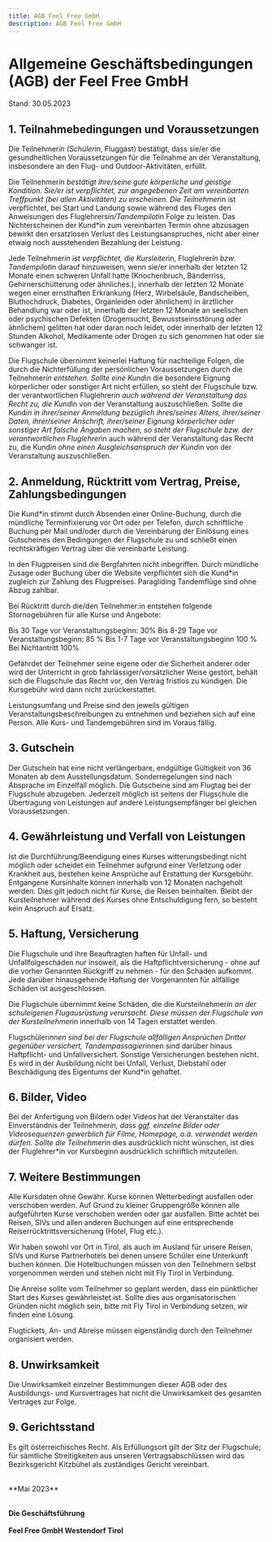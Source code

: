 ```yaml
---
title: AGB Feel Free GmbH
description: AGB Feel Free GmbH
---
```


# Allgemeine Geschäftsbedingungen (AGB) der Feel Free GmbH

Stand: 30.05.2023

## 1. Teilnahmebedingungen und Voraussetzungen

Die Teilnehmer*in (Schüler*in, Fluggast) bestätigt, dass sie/er die gesundheitlichen Voraussetzungen für die Teilnahme an der Veranstaltung, insbesondere an den Flug- und Outdoor-Aktivitäten, erfüllt.

Die Teilnehmer*in bestätigt ihre/seine gute körperliche und geistige Kondition. Sie/er ist verpflichtet, zur angegebenen Zeit am vereinbarten Treffpunkt (bei allen Aktivitäten) zu erscheinen. Die Teilnehmer*in ist verpflichtet, bei Start und Landung sowie während des Fluges den Anweisungen des Fluglehrers*in/Tandempilot*in Folge zu leisten. Das Nichterscheinen der Kund*in zum vereinbarten Termin ohne abzusagen bewirkt den ersatzlosen Verlust des Leistungsanspruches, nicht aber einer etwaig noch ausstehenden Bezahlung der Leistung.

Jede Teilnehmer*in ist verpflichtet, die Kursleiter*in, Fluglehrer*in bzw. Tandempilot*in darauf hinzuweisen, wenn sie/er innerhalb der letzten 12 Monate einen schweren Unfall hatte (Knochenbruch, Bänderriss, Gehirnerschütterung oder ähnliches.), innerhalb der letzten 12 Monate wegen einer ernsthaften Erkrankung (Herz, Wirbelsäule, Bandscheiben, Bluthochdruck, Diabetes, Organleiden oder ähnlichem) in ärztlicher Behandlung war oder ist, innerhalb der letzten 12 Monate an seelischen oder psychischen Defekten (Drogensucht, Bewusstseinsstörung oder ähnlichem) gelitten hat oder daran noch leidet, oder innerhalb der letzten 12 Stunden Alkohol, Medikamente oder Drogen zu sich genommen hat oder sie schwanger ist.

Die Flugschule übernimmt keinerlei Haftung für nachteilige Folgen, die durch die Nichterfüllung der persönlichen Voraussetzungen durch die Teilnehmer*in entstehen. Sollte eine Kund*in die besondere Eignung körperlicher oder sonstiger Art nicht erfüllen, so steht der Flugschule bzw. der verantwortlichen Fluglehrer*in auch während der Veranstaltung das Recht zu, die Kund*in von der Veranstaltung auszuschließen. Sollte die Kund*in in ihrer/seiner Anmeldung bezüglich ihres/seines Alters, ihrer/seiner Daten, ihrer/seiner Anschrift, ihrer/seiner Eignung körperlicher oder sonstiger Art falsche Angaben machen, so steht der Flugschule bzw. der verantwortlichen Fluglehrer*in auch während der Veranstaltung das Recht zu, die Kund*in ohne einen Ausgleichsanspruch der Kund*in von der Veranstaltung auszuschließen.

## 2. Anmeldung, Rücktritt vom Vertrag, Preise, Zahlungsbedingungen

Die Kund*in stimmt durch Absenden einer Online-Buchung, durch die mündliche Terminfixierung vor Ort oder per Telefon, durch schriftliche Buchung per Mail und/oder durch die Vereinbarung der Einlösung eines Gutscheines den Bedingungen der Flugschule zu und schließt einen rechtskräftigen Vertrag über die vereinbarte Leistung.

In den Flugpreisen sind die Bergfahrten nicht inbegriffen. Durch mündliche Zusage oder Buchung über die Website verpflichtet sich die Kund*in zugleich zur Zahlung des Flugpreises. Paragliding Tandemflüge sind ohne Abzug zahlbar.

Bei Rücktritt durch die/den Teilnehmer:in entstehen folgende Stornogebühren für alle Kurse und Angebote:
 
Bis 30 Tage vor Veranstaltungsbeginn: 30%
Bis 8-29 Tage vor Veranstaltungsbeginn: 85 %
Bis 1-7 Tage vor Veranstaltungsbeginn 100 %
Bei Nichtantritt 100% 

Gefährdet der Teilnehmer seine eigene oder die Sicherheit anderer oder wird der Unterricht in grob fahrlässiger/vorsätzlicher Weise gestört, behält sich die Flugschule das Recht vor, den Vertrag fristlos zu kündigen. Die Kursgebühr wird dann nicht zurückerstattet.

Leistungsumfang und Preise sind den jeweils gültigen Veranstaltungsbeschreibungen zu entnehmen und beziehen sich auf eine Person. Alle Kurs- und Tandemgebühren sind im Voraus fällig.

## 3. Gutschein

Der Gutschein hat eine nicht verlängerbare, endgültige Gültigkeit von 36 Monaten ab dem Ausstellungsdatum. Sonderregelungen sind nach Absprache im Einzelfall möglich. Die Gutscheine sind am Flugtag bei der Flugschule abzugeben. Jederzeit möglich ist seitens der Flugschule die Übertragung von Leistungen auf andere Leistungsempfänger bei gleichen Voraussetzungen.

## 4. Gewährleistung und Verfall von Leistungen

Ist die Durchführung/Beendigung eines Kurses witterungsbedingt nicht möglich oder scheidet ein Teilnehmer aufgrund einer Verletzung oder Krankheit aus, bestehen keine Ansprüche auf Erstattung der Kursgebühr. Entgangene Kursinhalte können innerhalb von 12 Monaten nachgeholt werden. Dies gilt jedoch nicht für Kurse, die Reisen beinhalten. Bleibt der Kursteilnehmer während des Kurses ohne Entschuldigung fern, so besteht kein Anspruch auf Ersatz.

## 5. Haftung, Versicherung

Die Flugschule und ihre Beauftragten haften für Unfall- und Unfallfolgeschäden nur insoweit, als die Haftpflichtversicherung - ohne auf die vorher Genannten Rückgriff zu nehmen - für den Schaden aufkommt. Jede darüber hinausgehende Haftung der Vorgenannten für allfällige Schäden ist ausgeschlossen.

Die Flugschule übernimmt keine Schäden, die die Kursteilnehmer*in an der schuleigenen Flugausrüstung verursacht. Diese müssen der Flugschule von der Kursteilnehmer*in innerhalb von 14 Tagen erstattet werden.

Flugschüler*innen sind bei der Flugschule allfälligen Ansprüchen Dritter gegenüber versichert, Tandempassagier*innen sind darüber hinaus Haftpflicht- und Unfallversichert. Sonstige Versicherungen bestehen nicht. Es wird in der Ausbildung nicht bei Unfall, Verlust, Diebstahl oder Beschädigung des Eigentums der Kund*in gehaftet.

## 6. Bilder, Video

Bei der Anfertigung von Bildern oder Videos hat der Veranstalter das Einverständnis der Teilnehmer*in, dass ggf. einzelne Bilder oder Videosequenzen gewerblich für Filme, Homepage, o.ä. verwendet werden dürfen. Sollte die Teilnehmer*in dies ausdrücklich nicht wünschen, ist dies der Fluglehrer*in vor Kursbeginn ausdrücklich schriftlich mitzuteilen.

## 7. Weitere Bestimmungen

Alle Kursdaten ohne Gewähr. Kurse können Wetterbedingt ausfallen oder verschoben werden. Auf Grund zu kleiner Gruppengröße können alle aufgeführten Kurse verschoben werden oder gar ausfallen. Bitte achtet bei Reisen, SIVs und allen anderen Buchungen auf eine entsprechende Reiserrücktrittsversicherung (Hotel, Flug etc.).

Wir haben sowohl vor Ort in Tirol, als auch im Ausland für unsere Reisen, SIVs und Kurse Partnerhotels bei denen unsere Schüler eine Unterkunft buchen können. Die Hotelbuchungen müssen von den Teilnehmern selbst vorgenommen werden und stehen nicht mit Fly Tirol in Verbindung.

Die Anreise sollte vom Teilnehmer so geplant werden, dass ein pünktlicher Start des Kurses gewährleistet ist. Sollte dies aus organisatorischen Gründen nicht möglich sein, bitte mit Fly Tirol in Verbindung setzen, wir finden eine Lösung.

Flugtickets, An- und Abreise müssen eigenständig durch den Teilnehmer organisiert werden.

## 8. Unwirksamkeit

Die Unwirksamkeit einzelner Bestimmungen dieser AGB oder des Ausbildungs- und Kursvertrages hat nicht die Unwirksamkeit des gesamten Vertrages zur Folge.

## 9. Gerichtsstand

Es gilt österreichisches Recht. Als Erfüllungsort gilt der Sitz der Flugschule; für sämtliche Streitigkeiten aus unseren Vertragsabschlüssen wird das Bezirksgericht Kitzbühel als zuständiges Gericht vereinbart.

<br>
**Mai 2023**
<br>
<br>

**Die Geschäftsführung**
<br>
<br>
**Feel Free GmbH Westendorf Tirol**
